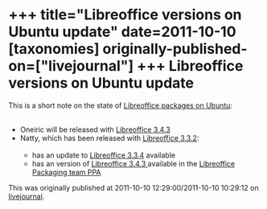 +++
title="Libreoffice versions on Ubuntu update"
date=2011-10-10
[taxonomies]
originally-published-on=["livejournal"]
+++
Libreoffice versions on Ubuntu update
=====================================

This is a short note on the state of <a href="https://launchpad.net/df-libreoffice">Libreoffice packages on Ubuntu</a>:<br /><ul><br /><li>Oneiric will be released with <a href="https://launchpad.net/ubuntu/+source/libreoffice/1:3.4.3-3ubuntu2">Libreoffice 3.4.3 </a></li><li>Natty, which has been released with <a href="https://launchpad.net/ubuntu/+source/libreoffice/1:3.3.2-1ubuntu4">Libreoffice 3.3.2</a>:<ul><br /><li>has an update to <a href="https://launchpad.net/ubuntu/+source/libreoffice/1:3.3.4-0ubuntu1">Libreoffice 3.3.4</a> available</li><li>has an version of <a class="sprite expander treeCollapsed" href="https://launchpad.net/%7Elibreoffice/+archive/ppa/+sourcepub/1971326/+listing-archive-extra" id="pub1971326-expander" style="cursor: pointer;">Libreoffice 3.4.3 </a>available in the <a class="sprite ppa-icon" href="https://launchpad.net/%7Elibreoffice/+archive/ppa">Libreoffice Packaging team PPA</a></li></ul></li></ul>

This was originally published at 2011-10-10 12:29:00/2011-10-10 10:29:12 on [livejournal](https://sweetshark.livejournal.com/5439.html).
